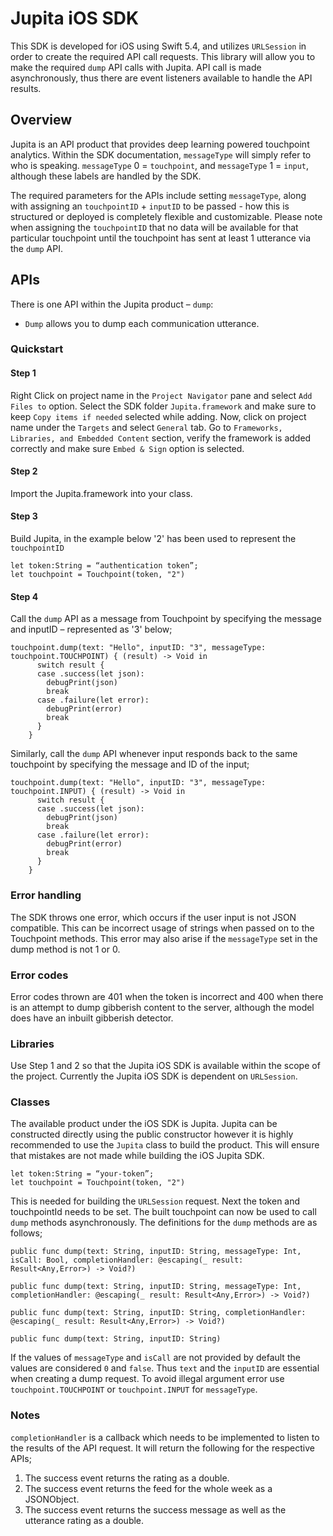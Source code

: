 # Jupita iOS SDK

This SDK is developed for iOS using Swift 5.4, and utilizes `URLSession` in order to create the required API call requests. This library will allow you to make the required `dump` API calls with Jupita. API call is made asynchronously, thus there are event listeners available to handle the API results.

## Overview
Jupita is an API product that provides deep learning powered touchpoint analytics. Within the SDK documentation, `messageType` will simply refer to who is speaking. `messageType` 0 = `touchpoint`, and `messageType` 1 = `input`, although these labels are handled by the SDK.

The required parameters for the APIs include setting `messageType`, along with assigning an `touchpointID` + `inputID` to be passed - how this is structured or deployed is completely flexible and customizable. Please note when assigning the `touchpointID` that no data will be available for that particular touchpoint until the touchpoint has sent at least 1 utterance via the `dump` API. 

## APIs
There is one API within the Jupita product – `dump`:

- `Dump` allows you to dump each communication utterance.

### Quickstart

#### Step 1

Right Click on project name in the `Project Navigator` pane and select `Add Files to` option. Select the SDK folder `Jupita.framework` and make sure to keep `Copy items if needed` selected while adding. Now, click on project name under the `Targets` and select  `General` tab. Go to `Frameworks, Libraries, and Embedded Content` section, verify the framework is added correctly and make sure `Embed & Sign` option is selected.

#### Step 2

Import the Jupita.framework into your class.

#### Step 3

Build Jupita, in the example below '2' has been used to represent the `touchpointID`

```
let token:String = “authentication token”; 
let touchpoint = Touchpoint(token, "2")
```

#### Step 4

Call the `dump` API as a message from Touchpoint by specifying the message and inputID – represented as '3' below;

```
touchpoint.dump(text: "Hello", inputID: "3", messageType:  touchpoint.TOUCHPOINT) { (result) -> Void in
      switch result {
      case .success(let json):
        debugPrint(json)
        break
      case .failure(let error):
        debugPrint(error)
        break
      }
    }
```

Similarly, call the `dump` API whenever input responds back to the same touchpoint by specifying the message and ID of the input;


```
touchpoint.dump(text: "Hello", inputID: "3", messageType:  touchpoint.INPUT) { (result) -> Void in
      switch result {
      case .success(let json):
        debugPrint(json)
        break
      case .failure(let error):
        debugPrint(error)
        break
      }
    }
```


### Error handling

The SDK throws one error, which occurs if the user input is not JSON compatible. This can be incorrect usage of strings when passed on to the Touchpoint methods. This error may also arise if the `messageType` set in the dump method is not 1 or 0.

### Error codes 

Error codes thrown are 401 when the token is incorrect and 400 when there is an attempt to dump gibberish content to the server, although the model does have an inbuilt gibberish detector. 

### Libraries

Use Step 1 and 2 so that the Jupita iOS SDK is available within the scope of the project. Currently the Jupita iOS SDK is dependent on `URLSession`.

### Classes

The available product under the iOS SDK is Jupita. Jupita can be constructed directly using the public constructor however it is highly recommended to use the `Jupita` class to build the product. This will ensure that mistakes are not made while building the iOS Jupita SDK.

```
let token:String = “your-token”; 
let touchpoint = Touchpoint(token, "2")
```


This is needed for building the `URLSession` request. Next the token and touchpointId needs to be set.
The built touchpoint can now be used to call `dump` methods asynchronously. The definitions for the `dump` methods are as follows;

```
public func dump(text: String, inputID: String, messageType: Int, isCall: Bool, completionHandler: @escaping(_ result: Result<Any,Error>) -> Void?)
 
public func dump(text: String, inputID: String, messageType: Int, completionHandler: @escaping(_ result: Result<Any,Error>) -> Void?)
 
public func dump(text: String, inputID: String, completionHandler: @escaping(_ result: Result<Any,Error>) -> Void?)
 
public func dump(text: String, inputID: String) 
```

If the values of `messageType` and `isCall` are not provided by default the values are considered `0` and `false`. Thus `text` and the `inputID` are essential when creating a dump request. To avoid illegal argument error use `touchpoint.TOUCHPOINT` or `touchpoint.INPUT` for `messageType`.

### Notes

`completionHandler` is a callback which needs to be implemented to listen to the results of the API request. It will return the following for the respective APIs;

1. The success event returns the rating as a double.
2. The success event returns the feed for the whole week as a JSONObject.
3. The success event returns the success message as well as the utterance rating as a double.
